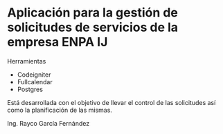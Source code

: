 # Aplicación para la gestión de solicitudes de servicios de la empresa ENPA IJ

Herramientas
- Codeigniter
- Fullcalendar
- Postgres


Está desarrollada con el objetivo de llevar el control de las solicitudes así como la planificación de las mismas.


Ing. Rayco García Fernández

